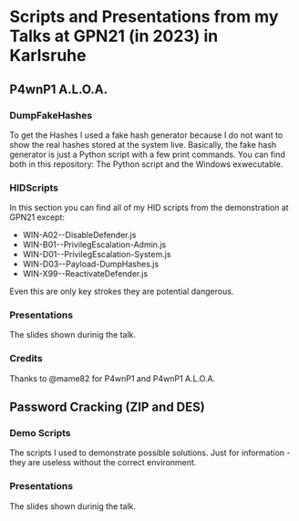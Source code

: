 # Scripts and Presentations from my Talks at GPN21 (in 2023) in Karlsruhe

## P4wnP1 A.L.O.A.

### DumpFakeHashes

To get the Hashes I used a fake hash generator because I do not want to show the real hashes stored at the system live. Basically, the fake hash generator is just a Python script with a few print commands. You can find both in this repository: The Python script and the Windows exwecutable.


### HIDScripts
In this section you can find all of my HID scripts from the demonstration at GPN21 except:

  - WIN-A02--DisableDefender.js
  - WIN-B01--PrivilegEscalation-Admin.js
  - WIN-D01--PrivilegEscalation-System.js
  - WIN-D03--Payload-DumpHashes.js
  - WIN-X99--ReactivateDefender.js

Even this are only key strokes they are potential dangerous.


### Presentations

The slides shown durinig the talk.


### Credits

Thanks to @mame82 for P4wnP1 and P4wnP1 A.L.O.A.



## Password Cracking (ZIP and DES)

### Demo Scripts

The scripts I used to demonstrate possible solutions. Just for information - they are useless without the correct environment.


### Presentations

The slides shown durinig the talk.

